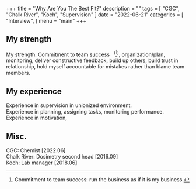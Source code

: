 +++
title = "Why Are You The Best Fit?"
description = ""
tags = [
    "CGC",
    "Chalk River",
    "Koch",
    "Supervision"
]
date = "2022-06-21"
categories = [
    "Interview",
]
menu = "main"
+++

## My strength
My strength: Commitment to team success &nbsp;&nbsp;<sup>(</sup>[^1]<sup>)</sup>, organization/plan, monitoring, deliver constructive feedback, build up others, build trust in relationship, hold myself accountable for mistakes rather than blame team members.  
[^1]: Commitment to team success: run the business as if it is my business.

## My experience
Experience in supervision in unionized environment.  
Experience in planning, assigning tasks, monitoring performance.  
Experience in motivation,   

## Misc.  
CGC: Chemist  [2022.06]  
Chalk River: Dosimetry second head [2016.09]  
Koch: Lab manager [2018.06]  